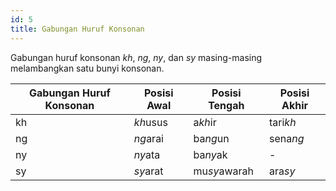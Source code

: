 ```yaml
---
id: 5
title: Gabungan Huruf Konsonan
---
```


Gabungan huruf konsonan _kh_, _ng_, _ny_, dan _sy_ masing-masing melambangkan satu bunyi konsonan.

| Gabungan Huruf Konsonan | Posisi Awal | Posisi Tengah | Posisi Akhir |
| ----------------------- | ----------- | ------------- | ------------ |
| kh                      | *kh*usus    | a*kh*ir       | tari*kh*     |
| ng                      | *ng*arai    | ba*ng*un      | sena*ng*     |
| ny                      | *ny*ata     | ba*ny*ak      | -            |
| sy                      | *sy*arat    | mu*sy*awarah  | ara*sy*      |
